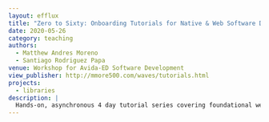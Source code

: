 ```yaml
---
layout: efflux
title: "Zero to Sixty: Onboarding Tutorials for Native & Web Software Development with C++"
date: 2020-05-26
category: teaching
authors:
  - Matthew Andres Moreno
  - Santiago Rodriguez Papa
venue: Workshop for Avida-ED Software Development
view_publisher: http://mmore500.com/waves/tutorials.html
projects:
  - libraries
description: |
  Hands-on, asynchronous 4 day tutorial series covering foundational web development competencies, C++ development with the Empirical library, and compiling for the web with Emscripten.
---
```

